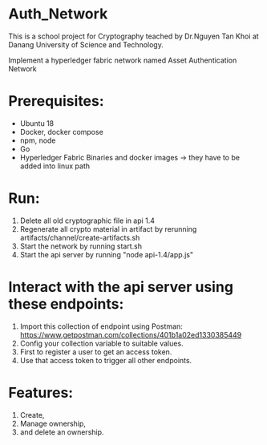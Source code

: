# Auth_Network

This is a school project for Cryptography teached by Dr.Nguyen Tan Khoi at Danang University of Science and Technology.

Implement a hyperledger fabric network named Asset Authentication Network

# Prerequisites:
- Ubuntu 18
- Docker, docker compose
- npm, node
- Go
- Hyperledger Fabric Binaries and docker images
-> they have to be added into linux path

# Run:
1. Delete all old cryptographic file in api 1.4
2. Regenerate all crypto material in artifact by rerunning artifacts/channel/create-artifacts.sh
3. Start the network by running start.sh
4. Start the api server by running "node api-1.4/app.js" 

# Interact with the api server using these endpoints:
1. Import this collection of endpoint using Postman: https://www.getpostman.com/collections/401b1a02ed1330385449
2. Config your collection variable to suitable values.
3. First to register a user to get an access token.
4. Use that access token to trigger all other endpoints.

# Features:
1. Create,
2. Manage ownership,
3. and delete an ownership.
